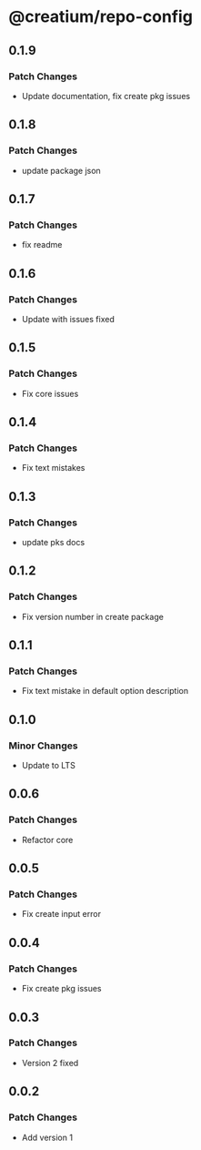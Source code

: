 # @creatium/repo-config

## 0.1.9

### Patch Changes

- Update documentation, fix create pkg issues

## 0.1.8

### Patch Changes

- update package json

## 0.1.7

### Patch Changes

- fix readme

## 0.1.6

### Patch Changes

- Update with issues fixed

## 0.1.5

### Patch Changes

- Fix core issues

## 0.1.4

### Patch Changes

- Fix text mistakes

## 0.1.3

### Patch Changes

- update pks docs

## 0.1.2

### Patch Changes

- Fix version number in create package

## 0.1.1

### Patch Changes

- Fix text mistake in default option description

## 0.1.0

### Minor Changes

- Update to LTS

## 0.0.6

### Patch Changes

- Refactor core

## 0.0.5

### Patch Changes

- Fix create input error

## 0.0.4

### Patch Changes

- Fix create pkg issues

## 0.0.3

### Patch Changes

- Version 2 fixed

## 0.0.2

### Patch Changes

- Add version 1
